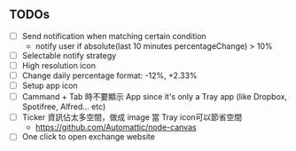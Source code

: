 ## TODOs

- [ ] Send notification when matching certain condition
  - notify user if absolute(last 10 minutes percentageChange) > 10%
- [ ] Selectable notify strategy
- [ ] High resolution icon
- [ ] Change daily percentage format: -12%, +2.33%
- [ ] Setup app icon
- [ ] Cammand + Tab 時不要顯示 App since it's only a Tray app (like Dropbox, Spotifree, Alfred... etc)
- [ ] Ticker 資訊佔太多空間，做成 image 當 Tray icon可以節省空間
  - https://github.com/Automattic/node-canvas
- [ ] One click to open exchange website